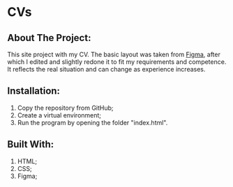 # CVs
## About The Project:
  This site project with my CV. The basic layout was taken from [Figma](https://www.figma.com/file/XNoGCnwovP19H9hvUjP2gO/Resume?node-id=0%3A1), after which I edited and slightly redone it to fit my requirements and competence. It reflects the real situation and can change as experience increases.
## Installation:
1. Copy the repository from GitHub;
2. Create a virtual environment;
3. Run the program by opening the folder "index.html". 

## Built With:
  1. HTML;
  2. CSS;
  3. Figma;
  
